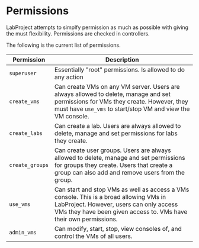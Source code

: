 # Permissions

LabProject attempts to simplfy permission as much as possible with giving the must flexibility. Permissions are checked in controllers.

The following is the current list of permissions.

| Permission     | Description  |
| ------------------- | -------------------------------- |
| `superuser`     | Essentially "root" permissions. Is allowed to do any action |
| `create_vms`    | Can create VMs on any VM server. Users are always allowed to delete, manage and set permissions for VMs they create. However, they must have `use_vms` to start/stop VM and view the VM console. |
| `create_labs`   | Can create a lab. Users are always allowed to delete, manage and set permissions for labs they create. |
| `create_groups` | Can create user groups. Users are always allowed to delete, manage and set permissions for groups they create. Users that create a group can also add and remove users from the group. |
| `use_vms`       | Can start and stop VMs as well as access a VMs console. This is a broad allowing VMs in LabProject. However, users can only access VMs they have been given access to. VMs have their own permissions. |
| `admin_vms`     | Can modify, start, stop, view consoles of, and control the VMs of all users. |
